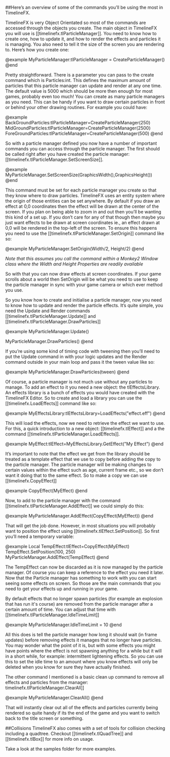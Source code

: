 ##Here’s an overview of some of the commands you’ll be using the most in TimelineFX.

TimelineFX is very Object Orientated so most of the commands are accessed through the objects you create. The main object in TimelineFX you will use is [[timelinefx.tlParticleManager]]. You need to know how to create one, how to update it, and how to render the effects and particles it is managing. You also need to tell it the size of the screen you are rendering to.
Here’s how you create one:

@example
MyParticleManager:tlParticleManager = CreateParticleManager()
@end

Pretty straightforward. There is a parameter you can pass to the create command which is Particles:int. This defines the maximum amount of particles that this particle manager can update and render at any one time. The default value is 5000 which should be more then enough for most games, probably even too much!
You can create as many particle managers as you need. This can be handy if you want to draw certain particles in front or behind your other drawing routines. For example you could have:

@example
BackGroundParticles:tlParticleManager=CreateParticleManager(250)
MidGroundParticles:tlParticleManager=CreateParticleManager(2500)
ForeGroundParticles:tlParticleManager=CreateParticleManager(500)
@end

So with a particle manager defined you now have a number of important commands you can access through the particle manager. The first should be called right after you have created the particle manager:
[[timelinefx.tlParticleManager.SetScreenSize]].

@example
MyParticleManager.SetScreenSize(GraphicsWidth(),GraphicsHeight())
@end

This command must be set for each particle manager you create so that they know where to draw particles. TimelineFX uses an entity system where the origin of those entities can be set anywhere. By default if you draw an effect at 0,0 coordinates then the effect will be drawn at the center of the screen. If you plan on being able to zoom in and out then you’ll be wanting this kind of a set up. If you don’t care for any of that though then maybe you just want effects to be drawn at screen coordinates ie., an effect drawn at 0,0 will be rendered in the top-left of the screen. To ensure this happens you need to use the [[timelinefx.tlParticleManager.SetOrigin]] command like so:

@example
MyParticleManager.SetOrigin(Width/2, Height/2)
@end

_Note that this assumes you call the command within a Monkey2 Window class where the Width and Height Properties are readily available_

So with that you can now draw effects at screen coordinates. If your game scrolls about a world then SetOrigin will be what you need to use to keep the particle manager in sync with your game camera or which ever method you use.

So you know how to create and initialise a particle manager, now you need to know how to update and render the particle effects. It’s quite simple, you need the Update and Render commands 
[[timelinefx.tlParticleManager.Update]]  and [[timelinefx.tlParticleManager.DrawParticles]] 

@example
MyParticleManager.Update()

MyParticleManager.DrawParticles()
@end

If you’re using some kind of timing code with tweening then you’ll need to put the Update command in with your logic updates and the Render command outside in your main loop and pass it the tween value like so:

@example
MyParticleManager.DrawParticles(tween)
@end

Of course, a particle manager is not much use without any particles to manage. To add an effect to it you need a new object: the tlEffectsLibrary. An effects library is a bunch of effects you would have created with the TimelineFX Editor. So to create and load a library you can use the [[timelinefx.LoadEffects]] command like so:

@example
MyEffectsLibrary:tlEffectsLibrary=LoadEffects("effect.eff")
@end

This will load the effects, now we need to retrieve the effect we want to use. For this, a quick introduction to a new object: [[timelinefx.tlEffect]] and a the command 
[[timelinefx.tlParticleManager.LoadEffects]].

@example
MyEffect:tlEffect=MyEffectsLibrary.GetEffect("My Effect")
@end

It’s important to note that the effect we get from the library should be treated as a template effect that we use to copy before adding the copy to the particle manager. The particle manager will be making changes to certain values within the effect such as age, current frame etc., so we don’t want it doing that to the same effect. So to make a copy we can use [[timelinefx.CopyEffect]]

@example
CopyEffect(MyEffect)
@end

Now, to add to the particle manager with the command [[timelinefx.tlParticleManager.AddEffect]] we could simply do this:

@example
MyParticleManager.AddEffect(CopyEffect(MyEffect))
@end

That will get the job done. However, in most situations you will probably want to position the effect using [[timelinefx.tlEffect.SetPosition]]. So first you’ll need a temporary variable:

@example
Local TempEffect:tlEffect=CopyEffect(MyEffect)
TempEffect.SetPosition(100, 250)
MyParticleManager.AddEffect(TempEffect)
@end

The TempEffect can now be discarded as it is now managed by the particle manager. Of course you can keep a reference to the effect you need it later. Now that the Particle manager has something to work with you can start seeing some effects on screen. So those are the main commands that you need to get your effects up and running in your game.

By default effects that no longer spawn particles (for example an explosion that has run it's course) are removed from the particle manager after a certain amount of time. You can adjust that time with [[timelinefx.tlParticleManager.IdleTimeLimit]]

@example
MyParticleManager.IdleTimeLimit = 10
@end

All this does is tell the particle manager how long it should wait (in frame updates) before removing effects it manages that no longer have particles. You may wonder what the point of it is, but with some effects you might have points where the effect is not spawning anything for a while but it will in a short while, for example: intermittent lightening effects. So you can use this to set the idle time to an amount where you know effects will only be deleted when you know for sure they have actually finished.

The other command I mentioned is a basic clean up command to remove all effects and particles from the manager: timelinefx.tlParticleManager.ClearAll]]

@example
MyParticleManager.ClearAll()
@end

That will instantly clear out all of the effects and particles currently being rendered so quite handy if its the end of the game and you want to switch back to the title screen or something.


##Collisions
TimelineFX also comes with a set of tools for collision checking including a quadtree. Checkout [[timelinefx.tlQuadTree]] and [[timelinefx.tlBox]] for more info on usage.

Take a look at the samples folder for more examples.